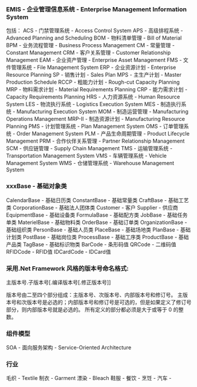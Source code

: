 ﻿### EMIS - 企业管理信息系统 - Enterprise Management Information  System
包括：
ACS - 门禁管理系统 - Access Control System
APS - 高级排程系统 - Advanced Planning and Scheduling
BOM - 物料清单管理 - Bill of Material
BPM - 业务流程管理 - Business Process Management
CM  - 常量管理     - Constant Management 
CRM - 客户关系管理 - Customer Relationship Management
EAM - 企业资产管理 - Enterprise Asset Management 
FMS - 文件管理系统 - File Management System 
ERP - 企业资源计划 - Enterprise Resource Planning
	SP - 销售计划 - Sales Plan
	MPS - 主生产计划 - Master Production Schedule
	RCCP - 粗能力计划 - Rough-cut Capacity Planning
	MRP - 物料需求计划 - Material Requirements Planning
	CRP - 能力需求计划 - Capacity Requirements Planning
HRS - 人力资源系统 - Human Resource System
LES - 物流执行系统 - Logistics Execution System
MES - 制造执行系统 - Manufacturing Execution System
MOM - 制造运营管理 - Manufacturing Operations Management 
MRP-II - 制造资源计划 - Manufacturing Resource Planning
PMS - 计划管理系统 - Plan Management System
OMS - 订单管理系统 - Order Management System
PLM - 产品生命周期管理 - Product Lifecycle Management
PRM - 合作伙伴关系管理 - Partner Relationship Management
SCM - 供应链管理 - Supply Chain Management
TMS - 运输管理系统 - Transportation Management System
VMS - 车辆管理系统 - Vehicle Management System
WMS - 仓储管理系统 - Warehouse Management System

### xxxBase - 基础对象类
CalendarBase - 基础日历类
ConstantBase - 基础常量类
CraftBase - 基础工艺类
CorporationBase - 基础法人团体类
	Customer - 客户
	Supplier - 供应商
EquipmentBase - 基础设备类
FormulaBase - 基础配方类
JobBase - 基础任务单类
MaterielBase - 基础物料类
OrderBase - 基础订单类
OrganizationBase - 基础组织类
PersonBase - 基础人员类
PlaceBase - 基础场地类
PlanBase - 基础计划类
PostBase - 基础岗位类
ProcessBase - 基础工序类
ProductBase - 基础产品类
TagBase - 基础标识物类
	BarCode - 条形码值
	QRCode - 二维码值
	RFIDCode - RFID值
	IDCardCode - IDCard值

### 采用.Net Framework 风格的版本号命名格式:

主版本号.子版本号[.编译版本号[.修正版本号]]

版本号由二至四个部分组成：主版本号、次版本号、内部版本号和修订号。
主版本号和次版本号是必选的；内部版本号和修订号是可选的，但是如果定义了修订号部分，则内部版本号就是必选的。
所有定义的部分都必须是大于或等于 0 的整数。

### 组件模型
SOA - 面向服务架构 - Service-Oriented Architecture

### 行业
毛织 - Textile
制衣 - Garment
漂染 - Bleach
鞋服 - 
餐饮 - 
烹饪 - 
汽车 - 
